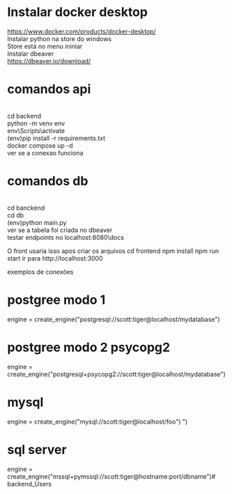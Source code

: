 # Instalar docker desktop
  https://www.docker.com/products/docker-desktop/
<br />Instalar python na store do windows 
  <br />Store está no menu ininiar
<br />Instalar dbeaver
  <br />https://dbeaver.io/download/


# comandos api
   <br />cd backend
   <br />python -m venv env
   <br />env\Scripts\activate
   <br />(env)pip install -r requirements.txt
   <br />docker compose up -d
   <br />ver se a conexao funciona


# comandos db
   <br />cd banckend
  <br /> cd db
   <br />(env)python main.py
   <br />ver se a tabela foi criada no dbeaver
  <br /> testar endpoints no localhost:8080\docs
  



O front usaria isso apos criar os arquivos
cd frontend
npm install
npm run start
ir para http://localhost:3000




exemplos de conexões
# postgree modo 1
engine = create_engine("postgresql://scott:tiger@localhost/mydatabase")

# postgree modo 2 psycopg2
engine = create_engine("postgresql+psycopg2://scott:tiger@localhost/mydatabase")

# mysql
engine = create_engine("mysql://scott:tiger@localhost/foo")
")
# sql server
engine = create_engine("mssql+pymssql://scott:tiger@hostname:port/dbname")#   b a c k e n d _ U s e r s  
 